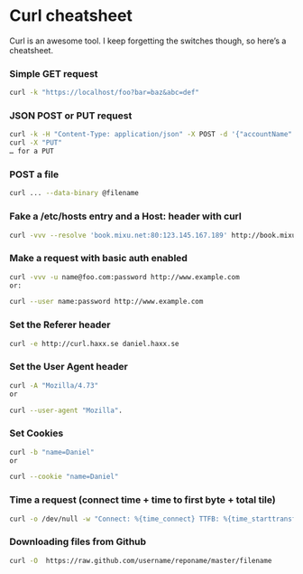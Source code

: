 # Curl cheatsheet

Curl is an awesome tool. I keep forgetting the switches though, so here’s a cheatsheet.

### Simple GET request

```bash
curl -k "https://localhost/foo?bar=baz&abc=def"
```

### JSON POST or PUT request

```bash
curl -k -H "Content-Type: application/json" -X POST -d '{"accountName":"test","value":"hello"}' https://localhost/foo
curl -X "PUT"
… for a PUT
```

### POST a file

```bash
curl ... --data-binary @filename
```

### Fake a /etc/hosts entry and a Host: header with curl

```bash
curl -vvv --resolve 'book.mixu.net:80:123.145.167.189' http://book.mixu.net/
```

### Make a request with basic auth enabled

```bash
curl -vvv -u name@foo.com:password http://www.example.com
or:

curl --user name:password http://www.example.com
```

### Set the Referer header

```bash
curl -e http://curl.haxx.se daniel.haxx.se
```

### Set the User Agent header

```bash
curl -A "Mozilla/4.73"
or

curl --user-agent "Mozilla".
```

### Set Cookies

```bash
curl -b "name=Daniel"
or

curl --cookie "name=Daniel"
```

### Time a request (connect time + time to first byte + total tile)

```bash
curl -o /dev/null -w "Connect: %{time_connect} TTFB: %{time_starttransfer} Total time: %{time_total} \n" http://google.com
```

### Downloading files from Github

```bash
curl -O  https://raw.github.com/username/reponame/master/filename
```
